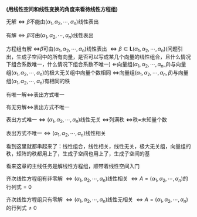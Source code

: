 **(用线性空间和线性变换的角度来看待线性方程组)**

无解$\Leftrightarrow\beta$不能由$(\alpha_1,\alpha_2,\cdots,\alpha_n)$线性表出

有解$\Leftrightarrow\beta$可由$(\alpha_1,\alpha_2,\cdots,\alpha_n)$线性表出

方程组有解
$\Leftrightarrow$$\beta$可由$(\alpha_1,\alpha_2,\cdots,\alpha_n)$线性表出
$\Leftrightarrow\beta\in\mathbf{L}(\alpha_1,\alpha_2,\cdots,\alpha_n)$(问题引出，生成子空间中的所有向量，是否可以写成某几个向量的线性组合，且什么情况下组合系数唯一，什么情况下组合系数不唯一)
$\Leftarrow$向量组$(\alpha_1,\alpha_2,\cdots,\alpha_n,\beta)$与向量组$(\alpha_1,\alpha_2,\cdots,\alpha_n)$的极大无关组中向量个数相同
$\Leftrightarrow$向量组$(\alpha_1,\alpha_2,\cdots,\alpha_n,\beta)$与向量组$(\alpha_1,\alpha_2,\cdots,\alpha_n)$有相同的秩

有唯一解$\Leftrightarrow$表出方式唯一

有无穷解$\Leftrightarrow$表出方式不唯一

表出方式唯一$\Leftrightarrow(\alpha_1,\alpha_2,\cdots,\alpha_n)$线性无关
$\Leftrightarrow$列满秩
$\Leftrightarrow$秩$=$未知量个数

表出方式不唯一$\Leftrightarrow(\alpha_1,\alpha_2,\cdots,\alpha_n)$线性相关

看到这里就都串起来了：线性组合，线性相关，线性无关，极大无关组，向量组的秩，矩阵的秩都用上了，生成子空间也用上了，生成子空间的基

看来这章的主线任务是解线性方程组，顺带着线性空间入门

齐次线性方程组有非零解
$\Leftrightarrow(\alpha_1,\alpha_2,\cdots,\alpha_n)$线性相关
$\Leftrightarrow A=(\alpha_1,\alpha_2,\cdots,\alpha_n)$的行列式$=0$

齐次线性方程组只有零解
$\Leftrightarrow(\alpha_1,\alpha_2,\cdots,\alpha_n)$线性无相关
$\Leftrightarrow A=(\alpha_1,\alpha_2,\cdots,\alpha_n)$的行列式$\neq0$